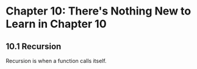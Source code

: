 Chapter 10: There's Nothing New to Learn in Chapter 10
=============================

10.1 Recursion
-------------
Recursion is when a function calls itself.
